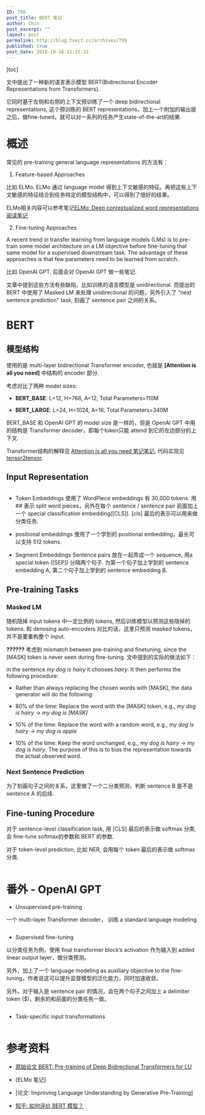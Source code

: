 ```yaml
---
ID: 799
post_title: BERT 笔记
author: Chin
post_excerpt: ""
layout: post
permalink: http://blog.tvect.cc/archives/799
published: true
post_date: 2018-10-16 11:15:32
---
```

[toc]

文中提出了一种新的语言表示模型 BERT(Bidirectional Encoder Representations from Transformers).

它同时基于左侧和右侧的上下文预训练了一个 deep bidirectional representations, 这个预训练的 BERT representations，加上一个附加的输出层之后，做fine-tuned，就可以对一系列的任务产生state-of-the-art的结果.

<!--more-->

<h1>概述</h1>

常见的 pre-training general language representations 的方法有：

<ol>
<li>Feature-based Approaches</li>
</ol>

比如 ELMo. ELMo 通过 language model 得到上下文敏感的特征。再把这些上下文敏感的特征结合到任务特定的模型结构中，可以得到了很好的结果。

ELMo相关内容可以参考笔记<a href="http://blog.tvect.cc/archives/608">ELMo: Deep contextualized word representations 阅读笔记</a>

<ol start="2">
<li>Fine-tuning Approaches</li>
</ol>

A recent trend in transfer learning from language models (LMs) is to pre-train some model architecture on a LM objective before fine-tuning that same model for a supervised downstream task. The advantage of these approaches is that few parameters need to be learned from scratch.

比如 OpenAI GPT. 后面会对 OpenAI GPT 做一些笔记.

文章中提到这些方法有些缺陷，比如训练的语言模型是 unidirectional. 而提出的 BERT 中使用了 Masked LM 来处理 unidirectional 的问题，另外引入了 "next sentence prediction" task, 刻画了 sentence pair 之间的关系。

<h1>BERT</h1>

<h2>模型结构</h2>

使用的是 multi-layer bidirectional Transformer encoder, 也就是 <strong>[Attention is all you need]</strong> 中结构的 encoder 部分.

考虑对比了两种 model sizes:

<ul>
<li><strong>BERT_BASE</strong>: L=12, H=768, A=12, Total Parameters=110M</p></li>
<li><p><strong>BERT_LARGE</strong>: L=24, H=1024, A=16, Total Parameters=340M</p></li>
</ul>

<p>BERT_BASE 和 OpenAI GPT 的 model size 是一样的，但是 OpenAI GPT 中用的结构是 Transformer decoder，即每个token只能 attend 到它的左边部分的上下文.

<img src="http://blog.tvect.cc/wp-content/uploads/2018/10/architectures-1024x389.png" alt="" />

Transformer结构的解释见 <a href="http://blog.tvect.cc/archives/228">Attention is all you need 笔记笔记</a>, 代码实现见 <a href="https://github.com/tensorflow/tensor2tensor">tensor2tensor</a>.

<h2>Input Representation</h2>

<img src="http://blog.tvect.cc/wp-content/uploads/2018/10/input-1024x360.png" alt="" />

<ul>
<li>Token Embeddings
使用了 WordPiece embeddings 有 30,000 tokens.
用 ## 表示 split word pieces，另外在每个 sentence / sentence pair 前面加上一个 special classification embedding([CLS]). [cls] 最后的表示可以用来做分类任务.</p></li>
<li><p>positional embeddings
使用了一个学到的 positional  embedding，最长可以支持 512 tokens.</p></li>
<li><p>Segment Embeddings
Sentence pairs 放在一起弄成一个 sequence, 用a special token ([SEP]) 分隔两个句子. 为第一个句子加上学到的 sentence embedding A, 第二个句子加上学到的 sentence embedding B.</p></li>
</ul>

<h2>Pre-training Tasks</h2>

<h3>Masked LM</h3>

<p>随机隐掉 input tokens 中一定比例的 tokens, 然后训练模型以预测这些隐掉的 tokens. 和 denosing auto-encoders 对比的话，这里只预测 masked tokens，并不是要重构整个 input.

<strong>??????</strong>
考虑到 mismatch between pre-training and finetuning, since the [MASK] token is never seen during fine-tuning. 文中提到的实际的做法如下：

in the sentence <em>my dog is hairy</em> it chooses <em>hairy</em>. It then performs the following procedure:
- Rather than always replacing the chosen words with [MASK], the data generator will do the following:

<ul>
<li>80% of the time: Replace the word with the [MASK] token, e.g., <em>my dog is hairy</em> -> <em>my dog is [MASK]</em></p></li>
<li><p>10% of the time: Replace the word with a random word, e.g., <em>my dog is hairy</em> -> <em>my dog is apple</em></p></li>
<li><p>10% of the time: Keep the word unchanged, e.g., <em>my dog is hairy</em> -> <em>my dog is hairy</em>.
The purpose of this is to bias the representation towards the actual observed word.</p></li>
</ul>

<h3>Next Sentence Prediction</h3>

<p>为了刻画句子之间的关系，这里做了一个二分类预测，判断 sentence B 是不是 sentence A 的后续.

<h2>Fine-tuning Procedure</h2>

对于 sentence-level classification task, 用 [CLS] 最后的表示做 softmax 分类, 会 fine-tune softmax的参数和 BERT 的参数.

对于 token-level prediction, 比如 NER, 会用每个 token 最后的表示做 softmax 分类.

<img src="http://blog.tvect.cc/wp-content/uploads/2018/10/task.png" alt="" />

<h1>番外 - OpenAI GPT</h1>

<ul>
<li>Unsupervised pre-training</li>
</ul>

一个 multi-layer Transformer decoder， 训练 a standard language modeling.

<img src="http://blog.tvect.cc/wp-content/uploads/2018/10/pre-train.png" alt="" />

<ul>
<li>Supervised fine-tuning</li>
</ul>

以分类任务为例，使用 final transformer block’s activation 作为输入到 added linear output layer，做分类预测。

另外，加上了一个 language modeling as auxiliary objective to the fine-tuning，作者说这可以提升监督模型的泛化能力，同时加速收敛。

另外，对于输入是 sentence pair 的情况，会在两个句子之间加上  a delimiter token ($)，剩余的和前面的分类任务一致。

<img src="http://blog.tvect.cc/wp-content/uploads/2018/10/fine-tuning.png" alt="" />

<ul>
<li>Task-specific input transformations</li>
</ul>

<img src="http://blog.tvect.cc/wp-content/uploads/2018/10/task-specific-1024x507.png" alt="" />

<h1>参考资料</h1>

<ul>
<li><p><a href="https://arxiv.org/abs/1810.04805">原始论文 BERT: Pre-training of Deep Bidirectional Transformers for LU</a></p></li>
<li><p>[ELMo 笔记]</p></li>
<li><p>[论文: Improving Language Understanding by Generative Pre-Training]</p></li>
<li><p><a href="https://www.zhihu.com/question/298203515">知乎: 如何评价 BERT 模型？</a></p></li>
</ul>